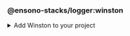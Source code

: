### @ensono-stacks/logger:winston

<details>
<summary>Add Winston to your project</summary>
Generates a new Nx library which contains a Winston logger instance and associated config.

## Prerequisites

An existing Stacks workspace.

## Usage

```bash
nx @ensono-stacks/logger:winston
```

### Command line arguments

The following command line arguments are available:

| Option              | Description                                                      | Type    | Accepted Values | Default | Available in interactive prompt? |
|---------------------|------------------------------------------------------------------|---------|-----------------|---------|----------------------------------|
| --name              | Name of the generated library                                    | string  |                 | N/A     | Yes                              |
| --tags              | Add tags to the project (used for linting)                       | string  |                 | N/A     |                                  |
| --directory         | Directory where the project is placed (within Nx libs directory) | string  |                 | N/A     |                                  |
| --skipFormat        | Skip formatting files                                            | boolean | true/false      | false   |                                  |
| --logLevelType      | The type of log levels that will be used                         | enum    | cli/syslog/npm  | npm     | Yes                              |
| --consoleLogs       | Output logs to the console                                       | boolean | true/false      | false   |                                  |
| --fileTransportPath | File path used for logs transport                                | string  |                 | N/A     |                                  |
| --httpTransport     | Add a http transport                                             | boolean | true/false      | false   |                                  |
| --httpTransportHost | Remote host of the HTTP logging endpoint                         | string  |                 | N/A     |                                  |
| --httpTransportPort | Remote port of the HTTP logging endpoint                         | number  |                 | N/A     |                                  |
| --httpTransportPath | Remote URI of the HTTP logging endpoint                          | string  |                 | N/A     |                                  |
| --httpTransportSSL  | Use SSL for the HTTP logging endpoint                            | boolean | true/false      | false   |                                  |
| --streamPath        | Stream transport path                                            | string  |                 | N/A     |                                  |

### Generator Output

The generator will create a new application within your libs folder with the following structure:
```text
.
├── libs/[libname]
│   ├── src
│   ├── ├── index.ts // Contains the Winston configuration and creates the logger instance
│   ├── ├── index.test.ts // Tests for the logger
│   ├── .eslintrc.json // ESLint config - extends from workspace config
│   ├── jest.config.ts // Jest config - extends from workspace config
│   ├── project.json // Nx config file for the library
│   ├── tsconfig.json // Main Typescript config for the library - extends workspace config & references the below two tsconfig files
│   ├── tsconfig.lib.json // Typescript config for the library's source files (excluding tests)
│   ├── tsconfig.spec.json // Typescript config for the library's test files
│   ├── README.md // Information on the library and how to run scripts
├── jest.config.ts // Workspace-level Jest config - created if this does not already exist
└── jest.preset.ts // Workspace-leve Jest preset that extends `@nrwl/jest/preset` - created if this does not already exist.

```

Additionally, the following files will be modified

```
.
├── nx.json // Adds configuration for Jest tests if this has not already been done by another generator
├── package.json // Adds winston as a dependency
└── tsconfig.base.json // Adds new library into `paths` field

```

### Importing the logger into your app

Having created a logger using the above [command](#usage), import the Winston logger instance from the newly created library (the import name can be found within the `tsconfig.base.json` files `paths` field) into your application:

```typescript
import logger from '@workspace-name/mynewlogger'

logger.log({
    level: 'info',
    message: 'I love Ensono Stacks!', 
})
```

To change how Winston is configured, edit the created library:

```typescript title=./libs/mynewlogger/src/index.ts
const logger = winston.createLogger(logConfiguration);

// Custom transport for non-production
if (process.env.NODE_ENV !== 'production') {
    logger.add(new winston.transports.Console({
        format: winston.format.simple(), 
    })) 
} 
 
export default logger;
```

### Other resources

Documentation for Winston can be found [here](https://github.com/winstonjs/winston).

</details>